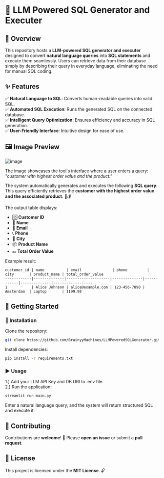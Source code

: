 # 🚀 LLM Powered SQL Generator and Executer

## 📝 Overview
This repository hosts a **LLM-powered SQL generator and executer** designed to convert **natural language queries** into **SQL statements** and execute them seamlessly. Users can retrieve data from their database simply by describing their query in everyday language, eliminating the need for manual SQL coding.

## ✨ Features
✅ **Natural Language to SQL**: Converts human-readable queries into valid SQL.  
✅ **Automated SQL Execution**: Runs the generated SQL on the connected database.  
✅ **Intelligent Query Optimization**: Ensures efficiency and accuracy in SQL generation.  
✅ **User-Friendly Interface**: Intuitive design for ease of use.  

## 🖼️ Image Preview

![image](https://github.com/user-attachments/assets/d2118892-5b0c-475b-af91-3ab37e074bff)

The image showcases the tool's interface where a user enters a query:  
*"customer with highest order value and the product."*

The system automatically generates and executes the following **SQL query**:
This query efficiently retrieves the **customer with the highest order value and the associated product**. 🛒💰

The output table displays:
- 🆔 **Customer ID**
- 👤 **Name**
- 📧 **Email**
- 📞 **Phone**
- 📍 **City**
- 📦 **Product Name**
- 💵 **Total Order Value**

Example result:
```
customer_id | name          | email              | phone         | city       | product_name | total_order_value
------------|--------------|--------------------|--------------|------------|--------------|------------------
1           | Alice Johnson | alice@example.com | 123-456-7890 | Amsterdam  | Laptop       | 1199.98
```

## 🚀 Getting Started
### 🔧 Installation
Clone the repository:
```bash
git clone https://github.com/BrainyyMachines/LLMPoweredSQLGenerator.git
```
Install dependencies:
```bash
pip install -r requirements.txt
```

### ▶️ Usage
1.) Add your LLM API Key and DB URI to .env file.<br>
2.) Run the application:
```bash
streamlit run main.py
```
Enter a natural language query, and the system will return structured SQL and execute it.

## 🤝 Contributing
Contributions are **welcome**! 🎉 Please **open an issue** or submit a **pull request**.

## 📜 License
This project is licensed under the **MIT License**. 🔓


